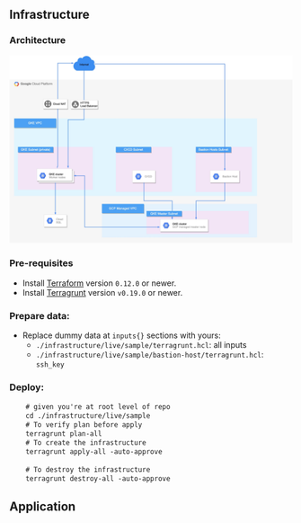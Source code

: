 

##  Infrastructure

### Architecture

![image](./infrastructure/gke-sample-architect.jpg)

### Pre-requisites 

- Install [Terraform](https://www.terraform.io/) version `0.12.0` or newer.
- Install [Terragrunt](https://github.com/gruntwork-io/terragrunt) version `v0.19.0` or newer.

### Prepare data:

- Replace dummy data at `inputs{}` sections with yours:
  - `./infrastructure/live/sample/terragrunt.hcl`: all inputs
  - `./infrastructure/live/sample/bastion-host/terragrunt.hcl`: `ssh_key`

### Deploy:

        # given you're at root level of repo
        cd ./infrastructure/live/sample
        # To verify plan before apply
        terragrunt plan-all
        # To create the infrastructure
        terragrunt apply-all -auto-approve

        # To destroy the infrastructure
        terragrunt destroy-all -auto-approve


##  Application

